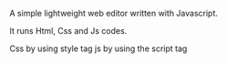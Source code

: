 A simple lightweight web editor written with Javascript.

It runs Html, Css and Js codes.

Css by using style tag <style> </style>
js by using the script tag 